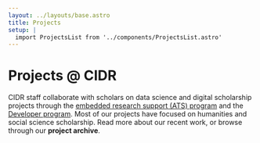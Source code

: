 ```yaml
---
layout: ../layouts/base.astro
title: Projects
setup: |
  import ProjectsList from '../components/ProjectsList.astro'
---
```


# Projects @ CIDR

CIDR staff collaborate with scholars on data science and digital scholarship projects through the [embedded research support (ATS) program](../ats-program/) and the [Developer program](../developers/). Most of our projects have focused on humanities and social science scholarship. Read more about our recent work, or browse through our **project archive**.

<ProjectsList/>
